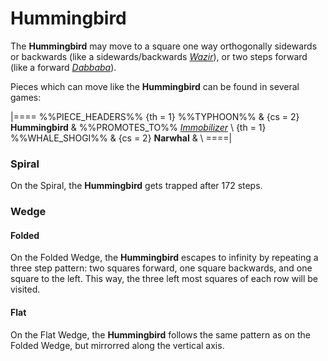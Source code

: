 # Hummingbird

The **Hummingbird** may move to a square one way orthogonally sidewards
or backwards (like a sidewards/backwards [*Wazir*](wazir.html)), or
two steps forward (like a forward [*Dabbaba*](dabbaba.html)).

Pieces which can move like the **Hummingbird** can be found in
several games:

|====
%%PIECE_HEADERS%%
  {th = 1}  %%TYPHOON%%
& {cs = 2}  **Hummingbird**
&           %%PROMOTES_TO%% [*Immobilizer*](queen.html?piece=immobilizer) \\
  {th = 1}  %%WHALE_SHOGI%%
& {cs = 2}  **Narwhal**
&           \\
====|

### Spiral

On the Spiral, the **Hummingbird** gets trapped after 172 steps.

### Wedge

#### Folded

On the Folded Wedge, the **Hummingbird** escapes to infinity by repeating
a three step pattern: two squares forward, one square backwards, and
one square to the left. This way, the three left most squares of each
row will be visited.

#### Flat

On the Flat Wedge, the **Hummingbird** follows the same pattern as on
the Folded Wedge, but mirrorred along the vertical axis.
